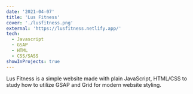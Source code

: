 ```yaml
---
date: '2021-04-07'
title: 'Lus Fitness'
cover: './lusfitness.png'
external: 'https://lusfitness.netlify.app/'
tech:
  - Javascript
  - GSAP
  - HTML
  - CSS/SASS
showInProjects: true
---
```


Lus Fitness is a simple website made with plain JavaScript, HTML/CSS to study how to utilize GSAP and Grid for modern website styling.
